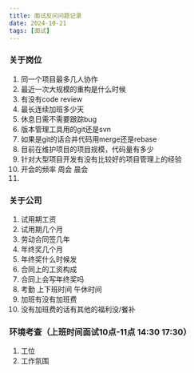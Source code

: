 ```yaml
---
title: 面试反问问题记录
date: 2024-10-21
tags: [面试]
---
```


### 关于岗位
1. 同一个项目最多几人协作
2. 最近一次大规模的重构是什么时候
3. 有没有code review
4. 最长连续加班多少天
5. 休息日需不需要跟踪bug
6. 版本管理工具用的git还是svn
7. 如果是git的话合并代码用merge还是rebase
8. 目前在维护项目的项目规模，代码量有多少
9. 针对大型项目开发有没有比较好的项目管理上的经验
10. 开会的频率 周会 晨会
11. 

### 关于公司
1. 试用期工资
2. 试用期几个月
3. 劳动合同签几年
4. 年终奖几个月
5. 年终奖什么时候发
6. 合同上的工资构成
7. 合同上会写年终奖吗
8. 考勤 上下班时间 午休时间
9. 加班有没有加班费
10. 没有加班费的话有其他的福利没/餐补

### 环境考查（上班时间面试10点-11点 14:30 17:30） 
1. 工位
2. 工作氛围
